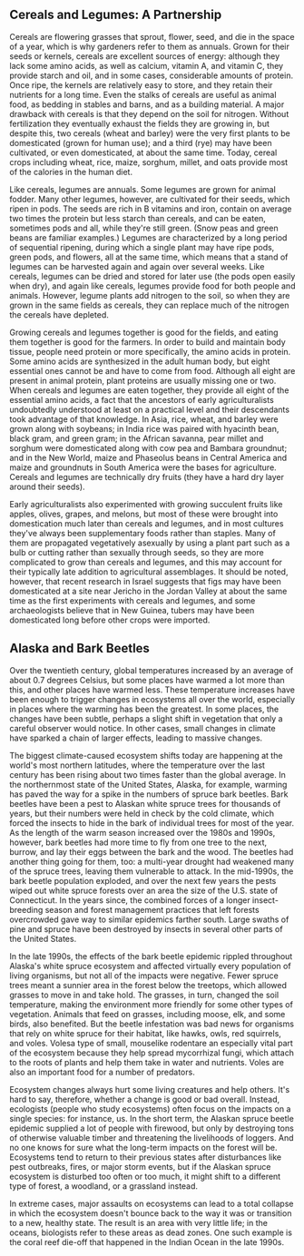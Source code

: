 ---
---

## Cereals and Legumes: A Partnership

Cereals are flowering grasses that sprout, flower, seed, and die in the space of a year, which is why gardeners refer to them as annuals. Grown for their seeds or kernels, cereals are excellent sources of energy: although they lack some amino acids, as well as calcium, vitamin A, and vitamin C, they provide starch and oil, and in some cases, considerable amounts of protein. Once ripe, the kernels are relatively easy to store, and they retain their nutrients for a long time. Even the stalks of cereals are useful as animal food, as bedding in stables and barns, and as a building material. A major drawback with cereals is that they depend on the soil for nitrogen. Without fertilization they eventually exhaust the fields they are growing in, but despite this, two cereals (wheat and barley) were the very first plants to be domesticated (grown for human use); and a third (rye) may have been cultivated, or even domesticated, at about the same time. Today, cereal crops including wheat, rice, maize, sorghum, millet, and oats provide most of the calories in the human diet.

Like cereals, legumes are annuals. Some legumes are grown for animal fodder. Many other legumes, however, are cultivated for their seeds, which ripen in pods. The seeds are rich in B vitamins and iron, contain on average two times the protein but less starch than cereals, and can be eaten, sometimes pods and all, while they're still green. (Snow peas and green beans are familiar examples.) Legumes are characterized by a long period of sequential ripening, during which a single plant may have ripe pods, green pods, and flowers, all at the same time, which means that a stand of legumes can be harvested again and again over several weeks. Like cereals, legumes can be dried and stored for later use (the pods open easily when dry), and again like cereals, legumes provide food for both people and animals. However, legume plants add nitrogen to the soil, so when they are grown in the same fields as cereals, they can replace much of the nitrogen the cereals have depleted.

Growing cereals and legumes together is good for the fields, and eating them together is good for the farmers. In order to build and maintain body tissue, people need protein or more specifically, the amino acids in protein. Some amino acids are synthesized in the adult human body, but eight essential ones cannot be and have to come from food. Although all eight are present in animal protein, plant proteins are usually missing one or two. When cereals and legumes are eaten together, they provide all eight of the essential amino acids, a fact that the ancestors of early agriculturalists undoubtedly understood at least on a practical level and their descendants took advantage of that knowledge. In Asia, rice, wheat, and barley were grown along with soybeans; in India rice was paired with hyacinth bean, black gram, and green gram; in the African savanna, pear millet and sorghum were domesticated along with cow pea and Bambara groundnut; and in the New World, maize and Phaseolus beans in Central America and maize and groundnuts in South America were the bases for agriculture. Cereals and legumes are technically dry fruits (they have a hard dry layer around their seeds).

Early agriculturalists also experimented with growing succulent fruits like apples, olives, grapes, and melons, but most of these were brought into domestication much later than cereals and legumes, and in most cultures they've always been supplementary foods rather than staples. Many of them are propagated vegetatively asexually by using a plant part such as a bulb or cutting rather than sexually through seeds, so they are more complicated to grow than cereals and legumes, and this may account for their typically late addition to agricultural assemblages. It should be noted, however, that recent research in Israel suggests that figs may have been domesticated at a site near Jericho in the Jordan Valley at about the same time as the first experiments with cereals and legumes, and some archaeologists believe that in New Guinea, tubers may have been domesticated long before other crops were imported.

## Alaska and Bark Beetles

Over the twentieth century, global temperatures increased by an average of about 0.7 degrees Celsius, but some places have warmed a lot more than this, and other places have warmed less. These temperature increases have been enough to trigger changes in ecosystems all over the world, especially in places where the warming has been the greatest. In some places, the changes have been subtle, perhaps a slight shift in vegetation that only a careful observer would notice. In other cases, small changes in climate have sparked a chain of larger effects, leading to massive changes.

The biggest climate-caused ecosystem shifts today are happening at the world's most northern latitudes, where the temperature over the last century has been rising about two times faster than the global average. In the northernmost state of the United States, Alaska, for example, warming has paved the way for a spike in the numbers of spruce bark beetles. Bark beetles have been a pest to Alaskan white spruce trees for thousands of years, but their numbers were held in check by the cold climate, which forced the insects to hide in the bark of individual trees for most of the year. As the length of the warm season increased over the 1980s and 1990s, however, bark beetles had more time to fly from one tree to the next, burrow, and lay their eggs between the bark and the wood. The beetles had another thing going for them, too: a multi-year drought had weakened many of the spruce trees, leaving them vulnerable to attack. In the mid-1990s, the bark beetle population exploded, and over the next few years the pests wiped out white spruce forests over an area the size of the U.S. state of Connecticut. In the years since, the combined forces of a longer insect-breeding season and forest management practices that left forests overcrowded gave way to similar epidemics farther south. Large swaths of pine and spruce have been destroyed by insects in several other parts of the United States.

In the late 1990s, the effects of the bark beetle epidemic rippled throughout Alaska's white spruce ecosystem and affected virtually every population of living organisms, but not all of the impacts were negative. Fewer spruce trees meant a sunnier area in the forest below the treetops, which allowed grasses to move in and take hold. The grasses, in turn, changed the soil temperature, making the environment more friendly for some other types of vegetation. Animals that feed on grasses, including moose, elk, and some birds, also benefited. But the beetle infestation was bad news for organisms that rely on white spruce for their habitat, like hawks, owls, red squirrels, and voles. Volesa type of small, mouselike rodentare an especially vital part of the ecosystem because they help spread mycorrhizal fungi, which attach to the roots of plants and help them take in water and nutrients. Voles are also an important food for a number of predators.

Ecosystem changes always hurt some living creatures and help others. It's hard to say, therefore, whether a change is good or bad overall. Instead, ecologists (people who study ecosystems) often focus on the impacts on a single species: for instance, us. In the short term, the Alaskan spruce beetle epidemic supplied a lot of people with firewood, but only by destroying tons of otherwise valuable timber and threatening the livelihoods of loggers. And no one knows for sure what the long-term impacts on the forest will be. Ecosystems tend to return to their previous states after disturbances like pest outbreaks, fires, or major storm events, but if the Alaskan spruce ecosystem is disturbed too often or too much, it might shift to a different type of forest, a woodland, or a grassland instead.

In extreme cases, major assaults on ecosystems can lead to a total collapse in which the ecosystem doesn't bounce back to the way it was or transition to a new, healthy state. The result is an area with very little life; in the oceans, biologists refer to these areas as dead zones. One such example is the coral reef die-off that happened in the Indian Ocean in the late 1990s.
